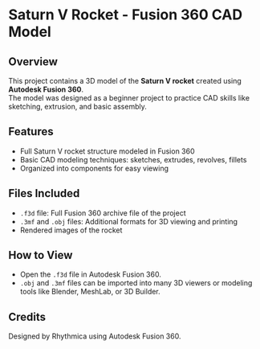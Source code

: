 # Saturn V Rocket - Fusion 360 CAD Model

## Overview
This project contains a 3D model of the **Saturn V rocket** created using **Autodesk Fusion 360**.  
The model was designed as a beginner project to practice CAD skills like sketching, extrusion, and basic assembly.

## Features
- Full Saturn V rocket structure modeled in Fusion 360  
- Basic CAD modeling techniques: sketches, extrudes, revolves, fillets  
- Organized into components for easy viewing

## Files Included
- `.f3d` file: Full Fusion 360 archive file of the project  
- `.3mf` and `.obj` files: Additional formats for 3D viewing and printing  
- Rendered images of the rocket

## How to View
- Open the `.f3d` file in Autodesk Fusion 360.  
- `.obj` and `.3mf` files can be imported into many 3D viewers or modeling tools like Blender, MeshLab, or 3D Builder.

## Credits
Designed by Rhythmica using Autodesk Fusion 360.
